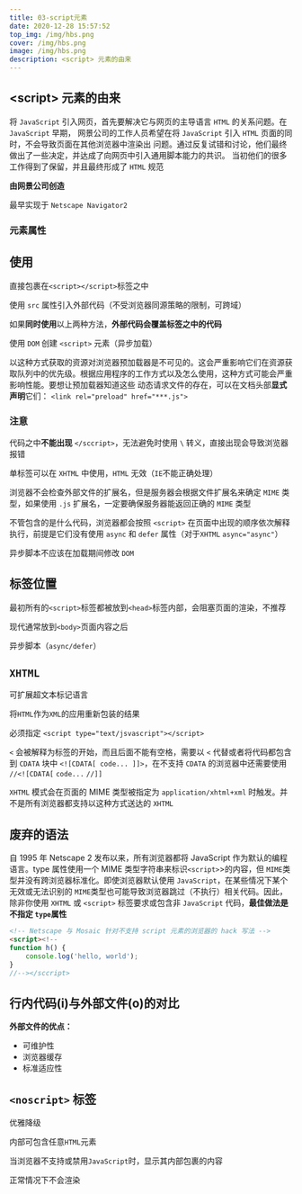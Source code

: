 ```yaml
---
title: 03-script元素
date: 2020-12-28 15:57:52
top_img: /img/hbs.png
cover: /img/hbs.png
image: /img/hbs.png
description: <script> 元素的由来
---
```


## \<script\> 元素的由来

将 `JavaScript` 引入网页，首先要解决它与网页的主导语言 `HTML` 的关系问题。在 `JavaScript` 早期， 网景公司的工作人员希望在将 `JavaScript` 引入 `HTML` 页面的同时，不会导致页面在其他浏览器中渲染出 问题。通过反复试错和讨论，他们最终做出了一些决定，并达成了向网页中引入通用脚本能力的共识。 当初他们的很多工作得到了保留，并且最终形成了 `HTML` 规范

**由网景公司创造**

最早实现于 `Netscape Navigator2`

### 元素属性

<script lang="ts" setup>
const tableHead = [
  { title: 'name', key: 'name', width: 100 },
  { title: '是否必填', key: 'need', width: 100 },
  { title: '含义', key: 'des' }
];
const tableData = [
  {
    name: 'async',
    need: '可选',
    des: `立即开始下载脚本，不会阻塞页面，但是不保证执行的顺序`
  },
  {
    name: 'charset',
    need: '可选',
    des: `使用 src 属性指定的代码字符集，很少使用，大多数浏览器直接忽略`
  },
  {
    name: 'crossorigin',
    need: '可选',
    des: `配置相关请求的 CORS（跨源资源共享）设置。默认不使用 CORS。crossorigin=\"anonymous\" 配置文件请求不必设置凭据标志。crossorigin=\"use-credentials\" 设置凭据标志，意味着出站请求会包含凭据`
  },
  {
    name: 'defer',
    need: '可选',
    des: `表示脚本可以延迟到文档完全被解析和显示之后再执行。只对外部脚本文件有效。 在 IE7 及更早的版本中，对行内脚本也可以指定这个属性。虽然 HTML5 规范要求按顺序执行，但是实际情况并不理想`
  },
  {
    name: 'integrity',
    need: '可选',
    des: `允许比对接收到的资源和指定的加密签名以验证子资源完整性（SRI， Subresource Integrity）。如果接收到的资源的签名与这个属性指定的签名不匹配，则页面会报错， 脚本不会执行。这个属性可以用于确保内容分发网络（CDN，Content Delivery Network）不会提供恶意内容`
  },
  {
    name: 'src',
    need: '可选',
    des: `表示包含要执行的代码的外部文件`
  },
  {
    name: 'type',
    need: '可选',
    des: `代替 language，表示代码块中脚本语言的内容类型（也称 MIME 类型）。按照惯 例，这个值始终都是 text/javascript，尽管text/javascript 和 text/ecmascript 都已经废弃了。JavaScript 文件的 MIME 类型通常是 application/x-javascript，不过给 type 属性这个值有可能导致脚本被忽略。在非 IE 的浏览器中有效的其他值还有 application/javascript 和application/ecmascript。如果这个值是 module，则代码会被当成 ES6 模块，而且只有这时候代码中才能出现 import 和 export 关键字`
  }
];
</script>

<NDataTable
  :columns="tableHead"
  :data="tableData"
  :bordered="false"
  :striped="true"
/>


## 使用

直接包裹在`<script></script>`标签之中

使用 `src` 属性引入外部代码（不受浏览器同源策略的限制，可跨域）

如果**同时使用**以上两种方法，**外部代码会覆盖标签之中的代码**

使用 `DOM` 创建 `<script>` 元素（异步加载）

以这种方式获取的资源对浏览器预加载器是不可见的。这会严重影响它们在资源获取队列中的优先级。根据应用程序的工作方式以及怎么使用，这种方式可能会严重影响性能。要想让预加载器知道这些 动态请求文件的存在，可以在文档头部**显式声明**它们： `<link rel="preload" href="***.js">`

### 注意

代码之中**不能出现** `</sccript>`，无法避免时使用 `\` 转义，直接出现会导致浏览器报错

单标签可以在 `XHTML` 中使用，`HTML` 无效（`IE`不能正确处理）

浏览器不会检查外部文件的扩展名，但是服务器会根据文件扩展名来确定 `MIME` 类型，如果使用 `.js` 扩展名，一定要确保服务器能返回正确的 `MIME` 类型

不管包含的是什么代码，浏览器都会按照 `<script>` 在页面中出现的顺序依次解释执行，前提是它们没有使用 `async` 和 `defer` 属性（对于`XHTML` `async="async"`）

异步脚本不应该在加载期间修改 `DOM`

## 标签位置

最初所有的`<script>`标签都被放到`<head>`标签内部，会阻塞页面的渲染，不推荐

现代通常放到`<body>`页面内容之后

异步脚本（`async/defer`）

## `XHTML`

可扩展超文本标记语言

将`HTML`作为`XML`的应用重新包装的结果

必须指定 `<script type="text/jsvascript"></script>`

`<` 会被解释为标签的开始，而且后面不能有空格，需要以 `<` 代替或者将代码都包含到 `CDATA` 块中 `<![CDATA[ code... ]]>`，在不支持 `CDATA` 的浏览器中还需要使用 `//<![CDATA[` `code...` `//]]`

`XHTML` 模式会在页面的 MIME 类型被指定为 `application/xhtml+xml` 时触发。并不是所有浏览器都支持以这种方式送达的 `XHTML`

## 废弃的语法

自 1995 年 Netscape 2 发布以来，所有浏览器都将 JavaScript 作为默认的编程语言。type 属性使用一个 MIME 类型字符串来标识`<script>`>的内容，但 `MIME`类型并没有跨浏览器标准化。即使浏览器默认使用 `JavaScript`，在某些情况下某个无效或无法识别的 `MIME`类型也可能导致浏览器跳过（不执行）相关代码。因此，除非你使用 `XHTML` 或 `<script>` 标签要求或包含非 `JavaScript` 代码，**最佳做法是不指定 `type`属性**

```html
<!-- Netscape 与 Mosaic 针对不支持 script 元素的浏览器的 hack 写法 -->
<script><!--
function h() {
    console.log('hello, world');
}
//--></sccript>
```

## 行内代码(i)与外部文件(o)的对比

**外部文件的优点：**
  - 可维护性
  - 浏览器缓存
  - 标准适应性

## `<noscript>` 标签

优雅降级

内部可包含任意`HTML`元素

当浏览器不支持或禁用`JavaScript`时，显示其内部包裹的内容

正常情况下不会渲染